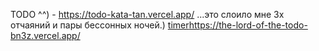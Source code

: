 TODO ^^) - https://todo-kata-tan.vercel.app/
...это слоило мне 3х отчаяний и пары бессонных ночей.)
[timer](https://the-lord-of-the-todo-bn3z.vercel.app/)https://the-lord-of-the-todo-bn3z.vercel.app/
